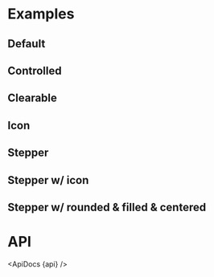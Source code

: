 <script lang="ts">
  import { subDays } from 'date-fns';

  import { mdiCalendarRange } from '@mdi/js';

  import api from '$lib/components/DateRangeField.svelte?raw&sveld';
  import ApiDocs from '$lib/components/ApiDocs.svelte';

  import Preview from '$lib/components/Preview.svelte';
  import DateRangeField from '$lib/components/DateRangeField.svelte';

  import { PeriodType } from '$lib/utils/date';

  let today = new Date();
  let value = {
    from: subDays(today, 3),
    to: today,
    periodType: PeriodType.Day,
  };
</script>

# Examples

## Default

<Preview>
  <DateRangeField />
</Preview>

## Controlled

<Preview>
  <DateRangeField bind:value />
</Preview>

## Clearable

<Preview>
  <DateRangeField bind:value clearable />
</Preview>

## Icon

<Preview>
  <DateRangeField bind:value  icon={mdiCalendarRange} />
</Preview>

## Stepper

<Preview>
  <DateRangeField bind:value stepper />
</Preview>

## Stepper w/ icon

<Preview>
  <DateRangeField bind:value stepper icon={mdiCalendarRange} />
</Preview>

## Stepper w/ rounded & filled & centered

<Preview>
  <DateRangeField  bind:value stepper rounded filled center />
</Preview>

# API

<ApiDocs {api} />
